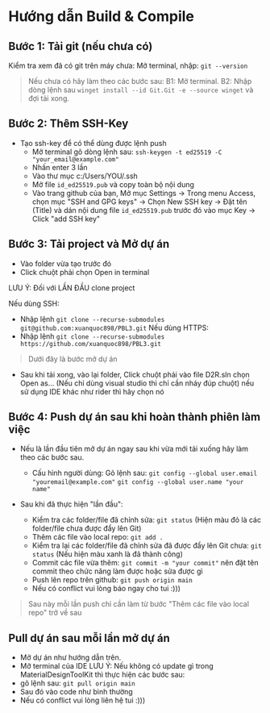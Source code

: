 # Hướng dẫn Build & Compile
## Bước 1: Tải git (nếu chưa có)
Kiểm tra xem đã có git trên máy chưa:
Mở terminal, nhập: ``git --version``
> Nếu chưa có hãy làm theo các bước sau:
		B1: Mở terminal.
		B2:  Nhập dòng lệnh sau ``winget install --id Git.Git -e --source winget`` và đợi tải xong.
## Bước 2: Thêm SSH-Key
- Tạo ssh-key để có thể dùng được lệnh push
	- Mở terminal gõ dòng lệnh sau:
		``ssh-keygen -t ed25519 -C "your_email@example.com"``
	- Nhấn enter 3 lần
	- Vào thư mục c:/Users/YOU/.ssh
	- Mở file ``id_ed25519.pub`` và copy toàn bộ nội dung
	- Vào trang github của bạn, Mở mục Settings -> Trong menu Access, chọn mục "SSH and GPG keys" -> Chọn New SSH key -> Đặt tên (Title) và dán nội dung file ``id_ed25519.pub`` trước đó vào mục Key -> Click "add SSH key"
## Bước 3: Tải project và Mở dự án
- Vào folder vừa tạo trước đó
- Click chuột phải chọn Open in terminal

LƯU Ý: Đối với LẦN ĐẦU clone project

Nếu dùng SSH:
- Nhập lệnh ``git clone --recurse-submodules git@github.com:xuanquoc898/PBL3.git``
Nếu dùng HTTPS:
- Nhập lệnh ``git clone --recurse-submodules https://github.com/xuanquoc898/PBL3.git``

> Dưới đây là bước mở dự án
- Sau khi tải xong, vào lại folder, Click chuột phải vào file D2R.sln chọn Open as... (Nếu chỉ dùng visual studio thì chỉ cần nháy đúp chuột) nếu sử dụng IDE khác như rider thì hãy chọn nó

## Bước 4: Push dự án sau khi hoàn thành phiên làm việc
- Nếu là lần đầu tiên mở dự án ngay sau khi vừa mới tải xuống hãy làm theo các bước sau.
	- Cấu hình người dùng:
		Gõ lệnh sau:
		``git config --global user.email "youremail@example.com"``
		``git config --global user.name "your name"``

- Sau khi đã thực hiện "lần đầu":
	- Kiểm tra các folder/file đã chỉnh sửa: ``git status`` (Hiện màu đỏ là các folder/file chưa được đẩy lên Git)
	- Thêm các file vào local repo: ``git add .``
	- Kiểm tra lại các folder/file đã chỉnh sửa đã được đẩy lên Git chưa: ``git status`` (Nếu hiện màu xanh là đã thành công)
	- Commit các file vừa thêm: ``git commit -m "your commit"``
		nên đặt tên commit theo chức năng làm được hoặc sửa được gì
	- Push lên repo trên github: ``git push origin main``
	- Nếu có conflict vui lòng báo ngay cho tui :)))
> Sau này mỗi lần push chỉ cần làm từ bước "Thêm các file vào local repo" trở về sau


## Pull dự án sau mỗi lần mở dự án
- Mở dự án như hướng dẫn trên.
- Mở terminal của IDE
LƯU Ý: Nếu không có update gì trong MaterialDesignToolKit thì thực hiện các bước sau:
- gõ lệnh sau: ``git pull origin main``
- Sau đó vào code như bình thường
- Nếu có conflict vui lòng liên hệ tui :)))
